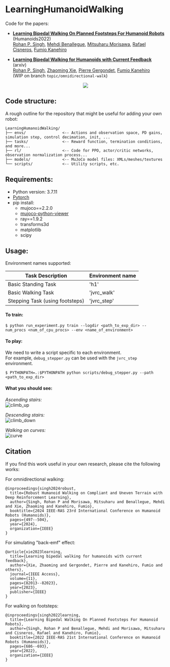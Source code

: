 # LearningHumanoidWalking

Code for the papers:  
- [**Learning Bipedal Walking On Planned Footsteps For Humanoid Robots**](https://arxiv.org/pdf/2207.12644.pdf) (Humanoids2022)  
[Rohan P. Singh](https://rohanpsingh.github.io), [Mehdi Benallegue](https://unit.aist.go.jp/jrl-22022/en/members/member-benalleguem.html), [Mitsuharu Morisawa](https://unit.aist.go.jp/jrl-22022/en/members/member-morisawa.html), [Rafael Cisneros](https://unit.aist.go.jp/jrl-22022/en/members/member-cisneros.html), [Fumio Kanehiro](https://unit.aist.go.jp/jrl-22022/en/members/member-kanehiro.html)

- [**Learning Bipedal Walking for Humanoids with Current Feedback**](https://arxiv.org/pdf/2303.03724.pdf) (arxiv)  
[Rohan P. Singh](https://rohanpsingh.github.io), [Zhaoming Xie](https://zhaomingxie.github.io/), [Pierre Gergondet](https://unit.aist.go.jp/jrl-22022/en/members/member-gergondet.html), [Fumio Kanehiro](https://unit.aist.go.jp/jrl-22022/en/members/member-kanehiro.html)  
(WIP on branch `topic/omnidirectional-walk`)

<p align="center">
  <img src="https://github.com/user-attachments/assets/5211cdcd-2267-497b-bd66-ac833703a134" />
</p>


## Code structure:
A rough outline for the repository that might be useful for adding your own robot:
```
LearningHumanoidWalking/
├── envs/                <-- Actions and observation space, PD gains, simulation step, control decimation, init, ...
├── tasks/               <-- Reward function, termination conditions, and more...
├── rl/                  <-- Code for PPO, actor/critic networks, observation normalization process...
├── models/              <-- MuJoCo model files: XMLs/meshes/textures
└── scripts/             <-- Utility scripts, etc.
```

## Requirements:
- Python version: 3.7.11  
- [Pytorch](https://pytorch.org/)
- pip install:
  - mujoco==2.2.0
  - [mujoco-python-viewer](https://github.com/rohanpsingh/mujoco-python-viewer)
  - ray==1.9.2
  - transforms3d
  - matplotlib
  - scipy

## Usage:

Environment names supported:  

| Task Description      | Environment name |
| ----------- | ----------- |
| Basic Standing Task   | 'h1' |
| Basic Walking Task   | 'jvrc_walk' |
| Stepping Task (using footsteps)  | 'jvrc_step' |


#### **To train:** 

```
$ python run_experiment.py train --logdir <path_to_exp_dir> --num_procs <num_of_cpu_procs> --env <name_of_environment>
```  


#### **To play:**

We need to write a script specific to each environment.    
For example, `debug_stepper.py` can be used with the `jvrc_step` environment.  
```
$ PYTHONPATH=.:$PYTHONPATH python scripts/debug_stepper.py --path <path_to_exp_dir>
```

#### **What you should see:**

*Ascending stairs:*  
![climb_up](https://user-images.githubusercontent.com/16384313/180697513-25796b1a-87e0-4ab2-9e5f-d86c58ebea36.gif)

*Descending stairs:*  
![climb_down](https://user-images.githubusercontent.com/16384313/180697788-d1a2eec0-0d3d-451a-95e0-9f0e60191c34.gif)

*Walking on curves:*  
![curve](https://user-images.githubusercontent.com/16384313/180697266-7b44beb3-38bf-4494-b568-963919dc1106.gif)


## Citation
If you find this work useful in your own research, please cite the following works:

For omnidirectional walking:
```
@inproceedings{singh2024robust,
  title={Robust Humanoid Walking on Compliant and Uneven Terrain with Deep Reinforcement Learning},
  author={Singh, Rohan P and Morisawa, Mitsuharu and Benallegue, Mehdi and Xie, Zhaoming and Kanehiro, Fumio},
  booktitle={2024 IEEE-RAS 23rd International Conference on Humanoid Robots (Humanoids)},
  pages={497--504},
  year={2024},
  organization={IEEE}
}
```

For simulating "back-emf" effect:
```
@article{xie2023learning,
  title={Learning bipedal walking for humanoids with current feedback},
  author={Xie, Zhaoming and Gergondet, Pierre and Kanehiro, Fumio and others},
  journal={IEEE Access},
  volume={11},
  pages={82013--82023},
  year={2023},
  publisher={IEEE}
}
```

For walking on footsteps:  

```
@inproceedings{singh2022learning,
  title={Learning Bipedal Walking On Planned Footsteps For Humanoid Robots},
  author={Singh, Rohan P and Benallegue, Mehdi and Morisawa, Mitsuharu and Cisneros, Rafael and Kanehiro, Fumio},
  booktitle={2022 IEEE-RAS 21st International Conference on Humanoid Robots (Humanoids)},
  pages={686--693},
  year={2022},
  organization={IEEE}
}
```

